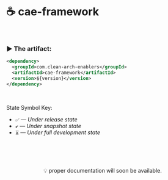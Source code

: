 # ☕ cae-framework

<br>

### ▶️ The artifact:

```xml
<dependency>
  <groupId>com.clean-arch-enablers</groupId>
  <artifactId>cae-framework</artifactId>
  <version>${version}</version>
</dependency>
```

<br>

State Symbol Key:

- ``✅`` — _Under release state_
- ``✔️`` — _Under snapshot state_
- ``⏳`` — _Under full development state_

<br>
<br>
<br>

<p align="center">
 💡 proper documentation will soon be available.
</p>

<br>
<br>
<br>
